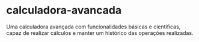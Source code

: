 # calculadora-avancada
Uma calculadora avançada com funcionalidades básicas e científicas, capaz de realizar cálculos e manter um histórico das operações realizadas.
